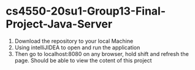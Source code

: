 # cs4550-20su1-Group13-Final-Project-Java-Server
1. Download the repository to your local Machine
2. Using intelliJIDEA to open and run the application
3. Then go to localhost:8080 on any browser, hold shift and refresh the page. Should be able to view the cotent of this project
